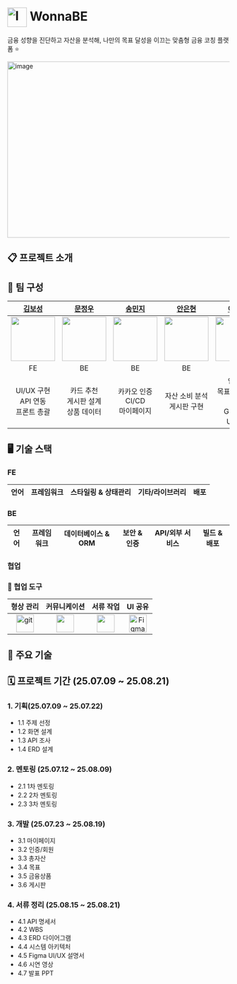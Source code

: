 <h1>
  <img
    src="https://github.com/user-attachments/assets/8f522122-cca1-49c6-8296-2f7cbd3b55f8"
    width="44" height="44" alt="logo" align="absmiddle" />
  WonnaBE
</h1>

금융 성향을 진단하고 자산을 분석해, 나만의 목표 달성을 이끄는 맞춤형 금융 코칭 플랫폼 ⭐️
  
<img width="710" height="399" alt="image" src="https://github.com/user-attachments/assets/5af25561-b0bf-4ed4-9e8b-9a509033e66b" />

## 📋 프로젝트 소개


## 👤 팀 구성

| [김보성](https://github.com/greentea0413) | [문정우](https://github.com/JungwooMoon) | [송민지](https://github.com/star075) | [안은현](https://github.com/eunhyeon5322) | [이찬양](https://github.com/cyLee1111) | [정민지](https://github.com/minzzz995) | [최연아](https://github.com/camellia785) |
| :-: | :-: | :-: | :-: | :-: | :-: | :-: |
| <img src="https://avatars.githubusercontent.com/u/124684536?v=4" width="100"/> | <img src="https://avatars.githubusercontent.com/u/126760153?v=4" width="100"/> | <img src="https://avatars.githubusercontent.com/u/203580692?v=4" width="100"/> | <img src="https://avatars.githubusercontent.com/u/90364682?v=4" width="100"/> | <img src="https://avatars.githubusercontent.com/u/94686233?v=4" width="100"/> | <img src="https://avatars.githubusercontent.com/u/82856122?v=4" width="100"/> | <img src="https://avatars.githubusercontent.com/u/79030514?v=4" width="100"/> |
| FE | BE | BE | BE | BE | BE | BE |
| UI/UX 구현 <br/> API 연동 <br/> 프론트 총괄 | 카드 추천 <br/> 게시판 설계 <br/> 상품 데이터 | 카카오 인증 <br/> CI/CD <br/> 마이페이지 | 자산 소비 분석 <br/> 게시판 구현 | 인프라 <br/> 목표 시뮬레이션 <br/> GPT API <br/> UI 통합 | CODEF 자산 동기화 <br/> 인증/회원 | 보험 추천 <br/> 예적금 추천 <br/> 상품데이터 |

## 🖥️ 기술 스택

### FE
| 언어 | 프레임워크 | 스타일링 & 상태관리 | 기타/라이브러리 | 배포 |
| :-: | :-: | :-: | :-: | :-: |


### BE
| 언어 | 프레임워크 | 데이터베이스 & ORM | 보안 & 인증 | API/외부 서비스 | 빌드 & 배포 |
| :-: | :-: | :-: | :-: | :-: | :-: |

### 협업
### 🤝 협업 도구

| 형상 관리 | 커뮤니케이션 | 서류 작업 | UI 공유 |
| :-: | :-: | :-: | :-: |
| <img width="40" height="40" alt="git" src="https://github.com/user-attachments/assets/e6eb93e2-b0a4-43ee-a44d-8a321cc4f35e"  />| <img src="https://cdn.worldvectorlogo.com/logos/slack-new-logo.svg" width="40" height="40"/> <br/>  | <img src="https://upload.wikimedia.org/wikipedia/commons/4/45/Notion_app_logo.png" width="40" height="40"/> <br/> | <img src="https://static.figma.com/app/icon/1/favicon.png" width="40" height="40" alt="Figma"/> <br/>  |

## 💾 주요 기술

## 🗓️ 프로젝트 기간 (25.07.09 ~ 25.08.21)

### 1. 기획(25.07.09 ~ 25.07.22)
- 1.1 주제 선정
- 1.2 화면 설계
- 1.3 API 조사
- 1.4 ERD 설계

### 2. 멘토링	(25.07.12 ~ 25.08.09)
- 2.1 1차 멘토링
- 2.2 2차 멘토링
- 2.3 3차 멘토링

### 3. 개발 (25.07.23 ~ 25.08.19)
- 3.1 마이페이지
- 3.2 인증/회원
- 3.3 총자산
- 3.4 목표
- 3.5 금융상품
- 3.6 게시판

### 4. 서류 정리 (25.08.15 ~ 25.08.21)
- 4.1 API 명세서
- 4.2 WBS
- 4.3 ERD 다이어그램
- 4.4 시스템 아키텍처
- 4.5 Figma UI/UX 설명서 
- 4.6 시연 영상
- 4.7 발표 PPT

  
